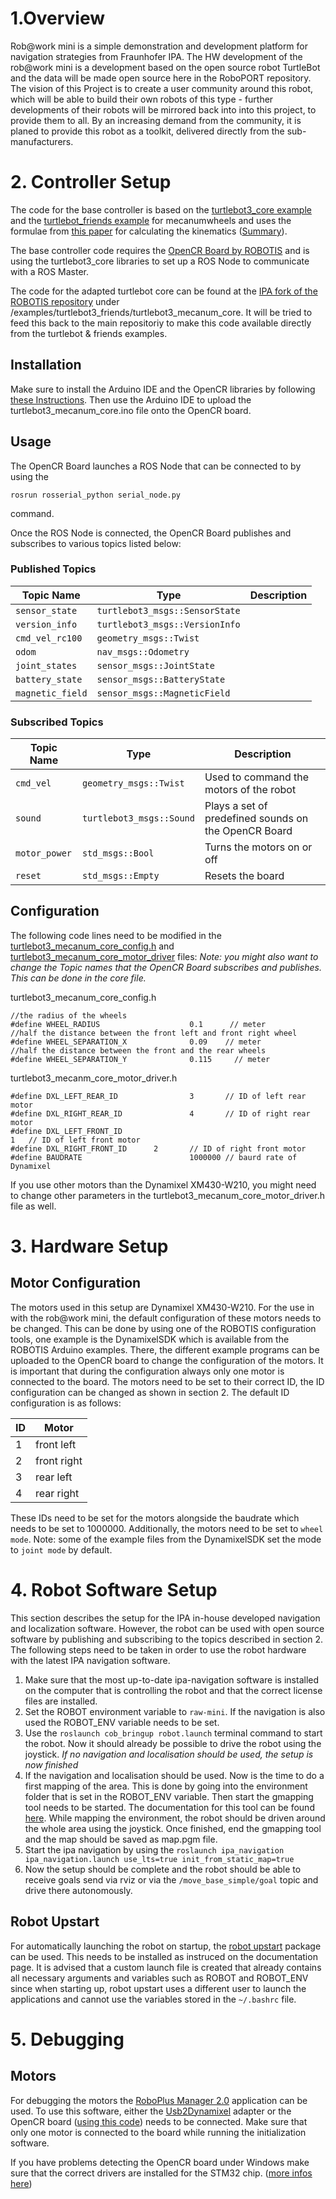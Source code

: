 

# 1.Overview
Rob@work mini is a simple demonstration and development platform for navigation strategies from Fraunhofer IPA.
The HW development of the rob@work mini is a development based on the open source robot TurtleBot and the data will be made open source here in the RoboPORT repository.
The vision of this Project is to create a user community around this robot, which will be able to build their own robots of this type - further developments of their robots will be mirrored back into into this project, to provide them to all. 
By an increasing demand from the community, it is planed  to provide this robot as a toolkit, delivered directly from the sub-manufacturers.

# 2. Controller Setup
The code for the base controller is based on the [turtlebot3_core example](https://github.com/ROBOTIS-GIT/OpenCR/tree/master/arduino/opencr_arduino/opencr/libraries/turtlebot3/examples/turtlebot3_waffle/turtlebot3_core) and the [turtlebot_friends example](https://github.com/ROBOTIS-GIT/OpenCR/tree/master/arduino/opencr_arduino/opencr/libraries/turtlebot3/examples/turtlebot3_friends/turtlebot3_mecanum) for mecanumwheels and uses the formulae from [this paper](http://research.ijcaonline.org/volume113/number3/pxc3901586.pdf) for calculating the kinematics ([Summary](http://robotsforroboticists.com/drive-kinematics/)).

The base controller code requires the [OpenCR Board by ROBOTIS](https://github.com/ROBOTIS-GIT/OpenCR/wiki) and is using the turtlebot3_core libraries to set up a ROS Node to communicate with a ROS Master. 

The code for the adapted turtlebot core can be found at the [IPA fork of the ROBOTIS repository](https://github.com/flg-vs/OpenCR/tree/7404d3b905f6fad9b289b8b85112ffdaecd22337/arduino/opencr_arduino/opencr/libraries/turtlebot3/examples/turtlebot3_friends/turtlebot3_mecanum_core) under /examples/turtlebot3_friends/turtlebot3_mecanum_core. It will be tried to feed this back to the main repositoriy to make this code available directly from the turtlebot & friends examples.

## Installation

Make sure to install the Arduino IDE and the OpenCR libraries by following [these Instructions](emanual.robotis.com/docs/en/platform/turtlebot3/opencr1_0_software_setup/). Then use the Arduino IDE to upload the turtlebot3_mecanum_core.ino file onto the OpenCR board.

## Usage

The OpenCR Board launches a ROS Node that can be connected to by using the
```
rosrun rosserial_python serial_node.py
```
command.

Once the ROS Node is connected, the OpenCR Board publishes and subscribes to various topics listed below:

### Published Topics

| Topic Name       | Type                           | Description |
| ---------------- | ------------------------------ | ----------- |
| `sensor_state`   | `turtlebot3_msgs::SensorState` |  |
| `version_info`   | `turtlebot3_msgs::VersionInfo` |  |
| `cmd_vel_rc100`  | `geometry_msgs::Twist`         |  |
| `odom`           | `nav_msgs::Odometry`           |  |
| `joint_states`   | `sensor_msgs::JointState`      |  |
| `battery_state`  | `sensor_msgs::BatteryState`    |  |
| `magnetic_field` | `sensor_msgs::MagneticField`   |  |

### Subscribed Topics

| Topic Name    | Type                     | Description |
| ------------- | ------------------------ | ----------- |
| `cmd_vel`     | `geometry_msgs::Twist`   | Used to command the motors of the robot |
| `sound`       | `turtlebot3_msgs::Sound` | Plays a set of predefined sounds on the OpenCR Board |
| `motor_power` | `std_msgs::Bool`         | Turns the motors on or off |
| `reset`       | `std_msgs::Empty`        | Resets the board |

## Configuration

The following code lines need to be modified in the [turtlebot3_mecanum_core_config.h](turtlebot3_mecanum_core_config.h) and  [turtlebot3_mecanum_core_motor_driver](turtlebot3_mecanum_core_motor_driver.h) files: 
_Note: you might also want to change the Topic names that the OpenCR Board subscribes and publishes. This can be done in the core file._

turtlebot3_mecanum_core_config.h
```
//the radius of the wheels
#define WHEEL_RADIUS                    0.1      // meter
//half the distance between the front left and front right wheel
#define WHEEL_SEPARATION_X              0.09    // meter
//half the distance between the front and the rear wheels
#define WHEEL_SEPARATION_Y              0.115     // meter
```

turtlebot3_mecanm_core_motor_driver.h
```
#define DXL_LEFT_REAR_ID                3       // ID of left rear motor
#define DXL_RIGHT_REAR_ID               4       // ID of right rear motor
#define DXL_LEFT_FRONT_ID     
1	// ID of left front motor
#define DXL_RIGHT_FRONT_ID		2       // ID of right front motor
#define BAUDRATE                        1000000 // baurd rate of Dynamixel
```

If you use other motors than the Dynamixel XM430-W210, you might need to change other parameters in the turtlebot3_mecanum_core_motor_driver.h file as well.

# 3. Hardware Setup

## Motor Configuration
The motors used in this setup are Dynamixel XM430-W210. For the use in with the rob@work mini, the default configuration of these motors needs to be changed. This can be done by using one of the ROBOTIS configuration tools, one example is the DynamixelSDK which is available from the ROBOTIS Arduino examples. There, the different example programs can be uploaded to the OpenCR board to change the configuration of the motors.
It is important that during the configuration always only one motor is connected to the board. 
The motors need to be set to their correct ID, the ID configuration can be changed as shown in section 2. The default ID configuration is as follows:

| ID | Motor       | 
| -- | ----------- | 
| 1  | front left  | 
| 2  | front right | 
| 3  | rear left   | 
| 4  | rear right  | 

These IDs need to be set for the motors alongside the baudrate which needs to be set to 1000000. Additionally, the motors need to be set to `wheel mode`. Note: some of the example files from the DynamixelSDK set the mode to `joint mode` by default.

# 4. Robot Software Setup
This section describes the setup for the IPA in-house developed navigation and localization software. However, the robot can be used with open source software by publishing and subscribing to the topics described in section 2.
The following steps need to be taken in order to use the robot hardware with the latest IPA navigation software. 

1. Make sure that the most up-to-date ipa-navigation software is installed on the computer that is controlling the robot and that the correct license files are installed.
2. Set the ROBOT environment variable to `raw-mini`. If the navigation is also used the ROBOT_ENV variable needs to be set.
3. Use the `roslaunch cob_bringup robot.launch` terminal command to start the robot. Now it should already be possible to drive the robot using the joystick.
_If no navigation and localisation should be used, the setup is now finished_
4. If the navigation and localisation should be used. Now is the time to do a first mapping of the area. This is done by going into the environment folder that is set in the ROBOT_ENV variable. Then start the gmapping tool needs to be started. The documentation for this tool can be found [here](wiki.ros.org/gmapping). While mapping the environment, the robot should be driven around the whole area using the joystick. 
Once finished, end the gmapping tool and the map should be saved as map.pgm file.
5. Start the ipa navigation by using the `roslaunch ipa_navigation ipa_navigation.launch use_lts=true init_from_static_map=true`
6. Now the setup should be complete and the robot should be able to receive goals send via rviz or via the `/move_base_simple/goal` topic and drive there autonomously.

## Robot Upstart
For automatically launching the robot on startup, the [robot upstart](http://wiki.ros.org/robot_upstart) package can be used. This needs to be installed as instruced on the documentation page. It is advised that a custom launch file is created that already contains all necessary arguments and variables such as ROBOT and ROBOT_ENV since when starting up, robot upstart uses a different user to launch the applications and cannot use the variables stored in the `~/.bashrc` file.

# 5. Debugging

## Motors

For debugging the motors the [RoboPlus Manager 2.0](http://www.robotis.us/roboplus2/) application can be used. To use this software, either the [Usb2Dynamixel](http://www.robotis-shop-en.com/?act=shop_en.goods_view&GS=1289&GC=GD0B0107) adapter or the OpenCR board ([using this code](https://github.com/ROBOTIS-GIT/OpenCR/blob/develop/arduino/opencr_arduino/opencr/libraries/OpenCR/examples/10.%20Etc/usb_to_dxl/usb_to_dxl.ino)) needs to be connected.
Make sure that only one motor is connected to the board while running the initialization software.

If you have problems detecting the OpenCR board under Windows make sure that the correct drivers are installed for the STM32 chip. ([more infos here](http://forum.espruino.com/conversations/290299/))

